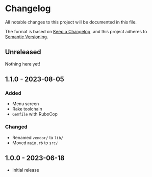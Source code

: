 # Changelog

All notable changes to this project will be documented in this file.

The format is based on [Keep a Changelog](https://keepachangelog.com/en/1.1.0/),
and this project adheres to [Semantic Versioning](https://semver.org/spec/v2.0.0.html).

## Unreleased

Nothing here yet!

## 1.1.0 - 2023-08-05

### Added

- Menu screen
- Rake toolchain
- `Gemfile` with RuboCop

### Changed

- Renamed `vendor/` to `lib/`
- Moved `main.rb` to `src/`

## 1.0.0 - 2023-06-18

- Initial release
